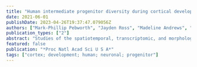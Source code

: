 ```yaml
---
title: "Human intermediate progenitor diversity during cortical development"
date: 2021-06-01
publishDate: 2023-04-26T19:37:47.079056Z
authors: ["Mark-Phillip Pebworth", "Jayden Ross", "Madeline Andrews", "Aparna Bhaduri", "Arnold R Kriegstein"]
publication_types: ["2"]
abstract: "Studies of the spatiotemporal, transcriptomic, and morphological diversity of radial glia (RG) have spurred our current models of human corticogenesis. In the developing cortex, neural intermediate progenitor cells (nIPCs) are a neuron-producing transit-amplifying cell type born in the germinal zones of the cortex from RG. The potential diversity of the nIPC population, that produces a significant portion of excitatory cortical neurons, is understudied, particularly in the developing human brain. Here we explore the spatiotemporal, transcriptomic, and morphological variation that exists within the human nIPC population and provide a resource for future studies. We observe that the spatial distribution of nIPCs in the cortex changes abruptly around gestational week (GW) 19/20, marking a distinct shift in cellular distribution and organization during late neurogenesis. We also identify five transcriptomic subtypes, one of which appears at this spatiotemporal transition. Finally, we observe a diversity of nIPC morphologies that do not correlate with specific transcriptomic subtypes. These results provide an analysis of the spatiotemporal, transcriptional, and morphological diversity of nIPCs in developing brain tissue and provide an atlas of nIPC subtypes in the developing human cortex that can benchmark in vitro models of human development such as cerebral organoids and help inform future studies of how nIPCs contribute to cortical neurogenesis."
featured: false
publication: "*Proc Natl Acad Sci U S A*"
tags: ["cortex; development; human; neuronal; progenitor"]
---
```



